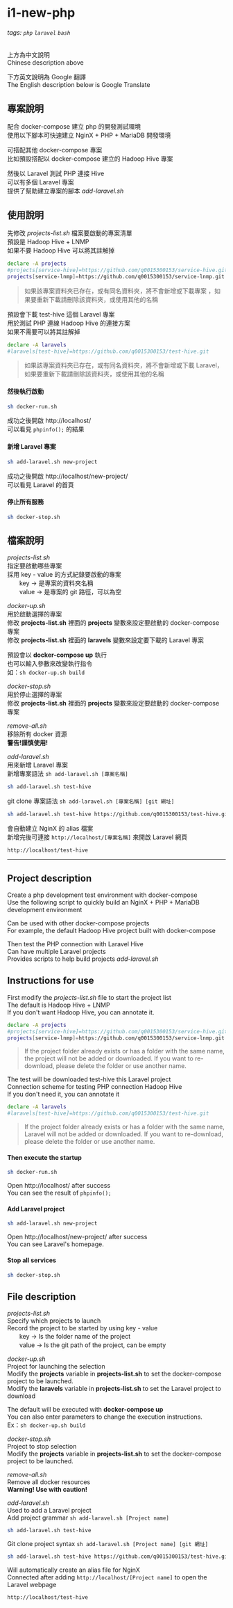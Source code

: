 i1-new-php
==========

###### tags: `php` `laravel` `bash`

上方為中文說明  
Chinese description above  

下方英文說明為 Google 翻譯  
The English description below is Google Translate  

專案說明
---
配合 docker-compose 建立 php 的開發測試環境  
使用以下腳本可快速建立 NginX + PHP + MariaDB 開發環境  

可搭配其他 docker-compose 專案  
比如預設搭配以 docker-compose 建立的 Hadoop Hive 專案  

然後以 Laravel 測試 PHP 連接 Hive  
可以有多個 Laravel 專案  
提供了幫助建立專案的腳本 *add-laravel.sh*  

使用說明
---
先修改 *projects-list.sh* 檔案要啟動的專案清單  
預設是 Hadoop Hive + LNMP  
如果不要 Hadoop Hive 可以將其註解掉  
```bash
declare -A projects
#projects[service-hive]=https://github.com/q0015300153/service-hive.git
projects[service-lnmp]=https://github.com/q0015300153/service-lnmp.git
```

>如果該專案資料夾已存在，或有同名資料夾，將不會新增或下載專案 ，如果要重新下載請刪除該資料夾，或使用其他的名稱  

預設會下載 test-hive 這個 Laravel 專案  
用於測試 PHP 連線 Hadoop Hive 的連接方案  
如果不需要可以將其註解掉  
```bash
declare -A laravels
#laravels[test-hive]=https://github.com/q0015300153/test-hive.git
```

>如果該專案資料夾已存在，或有同名資料夾，將不會新增或下載 Laravel，如果要重新下載請刪除該資料夾，或使用其他的名稱  

#### 然後執行啟動
```bash
sh docker-run.sh
```

成功之後開啟 http://localhost/  
可以看見 `phpinfo();` 的結果  

#### 新增 Laravel 專案
```bash
sh add-laravel.sh new-project
```

成功之後開啟 http://localhost/new-project/  
可以看見 Laravel 的首頁

#### 停止所有服務
```bash
sh docker-stop.sh
```

檔案說明
---
*projects-list.sh*  
指定要啟動哪些專案  
採用 key - value 的方式紀錄要啟動的專案  
　　key   -> 是專案的資料夾名稱  
　　value -> 是專案的 git 路徑，可以為空  

*docker-up.sh*  
用於啟動選擇的專案  
修改 **projects-list.sh** 裡面的 **projects** 變數來設定要啟動的 docker-compose 專案  
修改 **projects-list.sh** 裡面的 **laravels** 變數來設定要下載的 Laravel 專案  

預設會以 **docker-compose up** 執行  
也可以輸入參數來改變執行指令  
如：`sh docker-up.sh build`  

*docker-stop.sh*  
用於停止選擇的專案  
修改 **projects-list.sh** 裡面的 **projects** 變數來設定要啟動的 docker-compose 專案  

*remove-all.sh*  
移除所有 docker 資源  
**警告!謹慎使用!**

*add-laravel.sh*  
用來新增 Laravel 專案  
新增專案語法 `sh add-laravel.sh [專案名稱]`  
```bash
sh add-laravel.sh test-hive
```

git clone 專案語法 `sh add-laravel.sh [專案名稱] [git 網址]`  
```bash
sh add-laravel.sh test-hive https://github.com/q0015300153/test-hive.git
```

會自動建立 NginX 的 alias 檔案  
新增完後可連接 `http://localhost/[專案名稱]` 來開啟 Laravel 網頁  
```
http://localhost/test-hive
```

- - -

Project description
---
Create a php development test environment with docker-compose  
Use the following script to quickly build an NginX + PHP + MariaDB development environment  

Can be used with other docker-compose projects  
For example, the default Hadoop Hive project built with docker-compose  

Then test the PHP connection with Laravel Hive  
Can have multiple Laravel projects  
Provides scripts to help build projects *add-laravel.sh*  

Instructions for use
---
First modify the *projects-list.sh* file to start the project list  
The default is Hadoop Hive + LNMP  
If you don't want Hadoop Hive, you can annotate it.  
```bash
declare -A projects
#projects[service-hive]=https://github.com/q0015300153/service-hive.git
projects[service-lnmp]=https://github.com/q0015300153/service-lnmp.git
```
>If the project folder already exists or has a folder with the same name, the project will not be added or downloaded. If you want to re-download, please delete the folder or use another name.

The test will be downloaded test-hive this Laravel project  
Connection scheme for testing PHP connection Hadoop Hive  
If you don't need it, you can annotate it  
```bash
declare -A laravels
#laravels[test-hive]=https://github.com/q0015300153/test-hive.git
```
>If the project folder already exists or has a folder with the same name, Laravel will not be added or downloaded. If you want to re-download, please delete the folder or use another name.  

#### Then execute the startup
```bash
sh docker-run.sh
```

Open http://localhost/ after success  
You can see the result of `phpinfo();`  

#### Add Laravel project
```bash
sh add-laravel.sh new-project
```

Open http://localhost/new-project/ after success  
You can see Laravel's homepage.

#### Stop all services
```bash
sh docker-stop.sh
```

File description
---
*projects-list.sh*  
Specify which projects to launch  
Record the project to be started by using key - value  
　　key   -> Is the folder name of the project  
　　value -> Is the git path of the project, can be empty  

*docker-up.sh*  
Project for launching the selection  
Modify the **projects** variable in **projects-list.sh** to set the docker-compose project to be launched.  
Modify the **laravels** variable in **projects-list.sh** to set the Laravel project to download  

The default will be executed with **docker-compose up**  
You can also enter parameters to change the execution instructions.  
Ex：`sh docker-up.sh build`  

*docker-stop.sh*  
Project to stop selection  
Modify the **projects** variable in **projects-list.sh** to set the docker-compose project to be launched.  

*remove-all.sh*  
Remove all docker resources  
**Warning! Use with caution!**  

*add-laravel.sh*  
Used to add a Laravel project  
Add project grammar `sh add-laravel.sh [Project name]`  
```bash
sh add-laravel.sh test-hive
```

Git clone project syntax `sh add-laravel.sh [Project name] [git 網址]`  
```bash
sh add-laravel.sh test-hive https://github.com/q0015300153/test-hive.git
```

Will automatically create an alias file for NginX  
Connected after adding `http://localhost/[Project name]` to open the Laravel webpage
```
http://localhost/test-hive
```